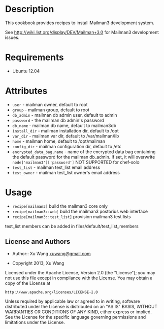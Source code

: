 Description
===========
This cookbook provides recipes to install Mailman3 development system.
  
See http://wiki.list.org/display/DEV/Mailman+3.0 for Mailman3 development issues.

Requirements
============

* Ubuntu 12.04

Attributes
==========

* `user`  - mailman owner, default to root
* `group`	- mailman group, default to root
* `db_admin` - mailman db admin user, default to admin
* `password` - the mailman db admin's password
* `db_name` - mailman db name, default to mailman3db
* `install_dir` - mailman installation dir, default to /opt
* `var_dir` - mailman var dir, default to /var/mailman/lib
* `home` - mailman home, default to /opt/mailman
* `config_dir` - mailman configuration dir, default to /etc
* `encrypted_data_bag.name` - name of the encrypted data bag containing the default password for
													the mailman db_admin. If set, it will overwrite `node['mailman3']['password']`
													NOT SUPPORTED for chef-solo												
* `test_list` - mailman test_list email address		
* `test_owner` - mailman test_list owner's email address
													

Usage
=====

* `recipe[mailman3]` build the mailman3 core only
* `recipe[mailman3::web]` build the mailman3 postorius web interface
* `recipe[mailman3::test_list]` provision mailman3 test lists

test_list members can be added in files/default/test_list_members


License and Authors
-------------------
* Author:: Xu Wang <xuwang@gmail.com>

* Copyright 2013, Xu Wang

Licensed under the Apache License, Version 2.0 (the "License");
you may not use this file except in compliance with the License.
You may obtain a copy of the License at

    http://www.apache.org/licenses/LICENSE-2.0

Unless required by applicable law or agreed to in writing, software
distributed under the License is distributed on an "AS IS" BASIS,
WITHOUT WARRANTIES OR CONDITIONS OF ANY KIND, either express or implied.
See the License for the specific language governing permissions and
limitations under the License.

